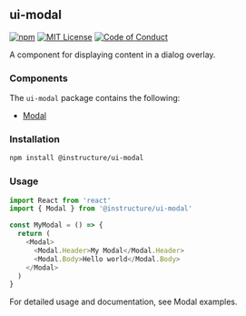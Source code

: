 ## ui-modal

[![npm][npm]][npm-url]
[![MIT License][license-badge]][license]
[![Code of Conduct][coc-badge]][coc]

A component for displaying content in a dialog overlay.

### Components

The `ui-modal` package contains the following:

- [Modal](Modal)

### Installation

```sh
npm install @instructure/ui-modal
```

### Usage

```js
import React from 'react'
import { Modal } from '@instructure/ui-modal'

const MyModal = () => {
  return (
    <Modal>
      <Modal.Header>My Modal</Modal.Header>
      <Modal.Body>Hello world</Modal.Body>
    </Modal>
  )
}
```

For detailed usage and documentation, see Modal examples.

[npm]: https://img.shields.io/npm/v/@instructure/ui-modal.svg
[npm-url]: https://npmjs.com/package/@instructure/ui-modal
[license-badge]: https://img.shields.io/npm/l/instructure-ui.svg?style=flat-square
[license]: https://github.com/instructure/instructure-ui/blob/master/LICENSE.md
[coc-badge]: https://img.shields.io/badge/code%20of-conduct-ff69b4.svg?style=flat-square
[coc]: https://github.com/instructure/instructure-ui/blob/master/CODE_OF_CONDUCT.md
